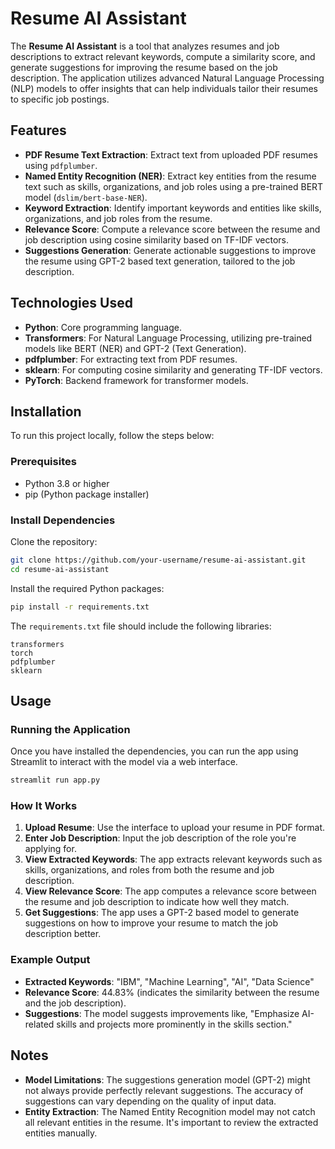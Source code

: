 # Resume AI Assistant

The **Resume AI Assistant** is a tool that analyzes resumes and job descriptions to extract relevant keywords, compute a similarity score, and generate suggestions for improving the resume based on the job description. The application utilizes advanced Natural Language Processing (NLP) models to offer insights that can help individuals tailor their resumes to specific job postings.

## Features

* **PDF Resume Text Extraction**: Extract text from uploaded PDF resumes using `pdfplumber`.
* **Named Entity Recognition (NER)**: Extract key entities from the resume text such as skills, organizations, and job roles using a pre-trained BERT model (`dslim/bert-base-NER`).
* **Keyword Extraction**: Identify important keywords and entities like skills, organizations, and job roles from the resume.
* **Relevance Score**: Compute a relevance score between the resume and job description using cosine similarity based on TF-IDF vectors.
* **Suggestions Generation**: Generate actionable suggestions to improve the resume using GPT-2 based text generation, tailored to the job description.

## Technologies Used

* **Python**: Core programming language.
* **Transformers**: For Natural Language Processing, utilizing pre-trained models like BERT (NER) and GPT-2 (Text Generation).
* **pdfplumber**: For extracting text from PDF resumes.
* **sklearn**: For computing cosine similarity and generating TF-IDF vectors.
* **PyTorch**: Backend framework for transformer models.

## Installation

To run this project locally, follow the steps below:

### Prerequisites

* Python 3.8 or higher
* pip (Python package installer)

### Install Dependencies

Clone the repository:

```bash
git clone https://github.com/your-username/resume-ai-assistant.git
cd resume-ai-assistant
```

Install the required Python packages:

```bash
pip install -r requirements.txt
```

The `requirements.txt` file should include the following libraries:

```
transformers
torch
pdfplumber
sklearn
```

## Usage

### Running the Application

Once you have installed the dependencies, you can run the app using Streamlit to interact with the model via a web interface.

```bash
streamlit run app.py
```

### How It Works

1. **Upload Resume**: Use the interface to upload your resume in PDF format.
2. **Enter Job Description**: Input the job description of the role you're applying for.
3. **View Extracted Keywords**: The app extracts relevant keywords such as skills, organizations, and roles from both the resume and job description.
4. **View Relevance Score**: The app computes a relevance score between the resume and job description to indicate how well they match.
5. **Get Suggestions**: The app uses a GPT-2 based model to generate suggestions on how to improve your resume to match the job description better.

### Example Output

* **Extracted Keywords**: "IBM", "Machine Learning", "AI", "Data Science"
* **Relevance Score**: 44.83% (indicates the similarity between the resume and the job description).
* **Suggestions**: The model suggests improvements like, "Emphasize AI-related skills and projects more prominently in the skills section."


## Notes

* **Model Limitations**: The suggestions generation model (GPT-2) might not always provide perfectly relevant suggestions. The accuracy of suggestions can vary depending on the quality of input data.
* **Entity Extraction**: The Named Entity Recognition model may not catch all relevant entities in the resume. It's important to review the extracted entities manually.
